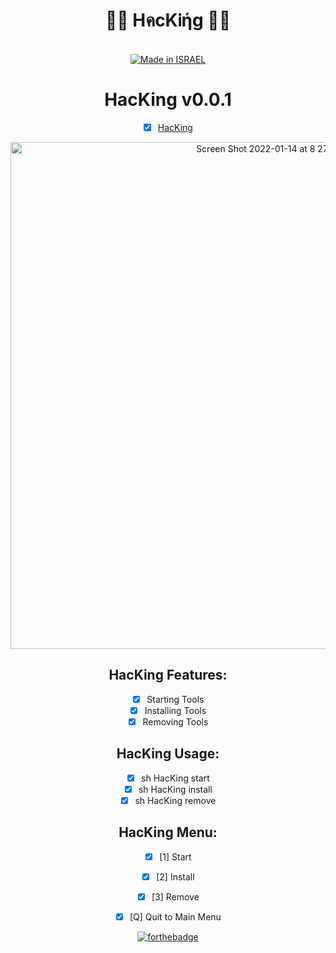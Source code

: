 <div align="center">

<h1> 👨‍💻 HคcKᎥήg 👨‍💻 </h1>

<a href=""><br><img title="Made in ISRAEL" src="https://img.shields.io/badge/MADE%20IN-ISRAEL-blue?style=for-the-badge"></a>

# HacKing v0.0.1
- [x] [HacKing](https://github.com/Anlominus/HacKing)

<img width="811" alt="Screen Shot 2022-01-14 at 8 27 44" src="https://user-images.githubusercontent.com/51442719/149461801-85b329b4-a406-472b-b6f7-b2a11bda16ff.png">

## HacKing Features:
-  [x] Starting Tools 
-  [x] Installing Tools 
-  [x] Removing Tools 

## HacKing Usage:
-  [x] sh HacKing start
-  [x] sh HacKing install
-  [x] sh HacKing remove

## HacKing Menu:
- [x]  [1]  Start
- [x]  [2]  Install
- [x]  [3]  Remove
- [x]  [Q]  Quit to Main Menu

  
[![forthebadge](https://forthebadge.com/images/badges/built-with-love.svg)](https://forthebadge.com)
